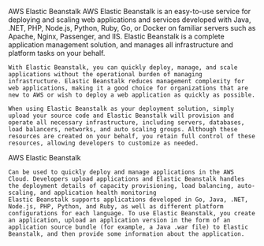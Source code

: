 
AWS Elastic Beanstalk
    AWS Elastic Beanstalk is an easy-to-use service for deploying and scaling web applications and services developed with Java, .NET, PHP, Node.js, Python, Ruby, Go, or Docker on familiar servers such as Apache, Nginx, Passenger, and IIS. Elastic Beanstalk is a complete application management solution, and manages all infrastructure and platform tasks on your behalf.

    With Elastic Beanstalk, you can quickly deploy, manage, and scale applications without the operational burden of managing infrastructure. Elastic Beanstalk reduces management complexity for web applications, making it a good choice for organizations that are new to AWS or wish to deploy a web application as quickly as possible.

    When using Elastic Beanstalk as your deployment solution, simply upload your source code and Elastic Beanstalk will provision and operate all necessary infrastructure, including servers, databases, load balancers, networks, and auto scaling groups. Although these resources are created on your behalf, you retain full control of these resources, allowing developers to customize as needed.




AWS Elastic Beanstalk 

    Can be used to quickly deploy and manage applications in the AWS Cloud. Developers upload applications and Elastic Beanstalk handles the deployment details of capacity provisioning, load balancing, auto-scaling, and application health monitoring
    Elastic Beanstalk supports applications developed in Go, Java, .NET, Node.js, PHP, Python, and Ruby, as well as different platform configurations for each language. To use Elastic Beanstalk, you create an application, upload an application version in the form of an application source bundle (for example, a Java .war file) to Elastic Beanstalk, and then provide some information about the application.


